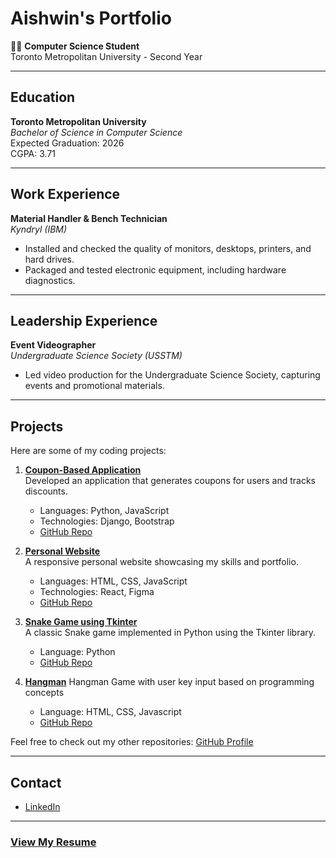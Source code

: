 # Aishwin's Portfolio

👨‍💻 **Computer Science Student**  
Toronto Metropolitan University - Second Year

---

## Education
**Toronto Metropolitan University**  
_Bachelor of Science in Computer Science_  
Expected Graduation: 2026  
CGPA: 3.71

---

## Work Experience
**Material Handler & Bench Technician**  
_Kyndryl (IBM)_  
- Installed and checked the quality of monitors, desktops, printers, and hard drives.
- Packaged and tested electronic equipment, including hardware diagnostics.

---

## Leadership Experience
**Event Videographer**  
_Undergraduate Science Society (USSTM)_  
- Led video production for the Undergraduate Science Society, capturing events and promotional materials.

---

## Projects
Here are some of my coding projects:

1. **[Coupon-Based Application](#)**  
   Developed an application that generates coupons for users and tracks discounts.
   - Languages: Python, JavaScript
   - Technologies: Django, Bootstrap
   - [GitHub Repo](#)

2. **[Personal Website](#)**  
   A responsive personal website showcasing my skills and portfolio.
   - Languages: HTML, CSS, JavaScript
   - Technologies: React, Figma
   - [GitHub Repo](#)

3. **[Snake Game using Tkinter](#)**  
   A classic Snake game implemented in Python using the Tkinter library.
   - Language: Python
   - [GitHub Repo](#)

4. **[Hangman](https://aishwinj04.github.io/Hangman/)**
   Hangman Game with user key input based on programming concepts
   - Language: HTML, CSS, Javascript
   - [GitHub Repo](https://github.com/aishwinj04/Hangman)

Feel free to check out my other repositories: [GitHub Profile](https://github.com/aishwinj04)

---

## Contact
- [LinkedIn](https://www.linkedin.com/in/aishwin-j-7796a1244/)

---

### [View My Resume](#)
